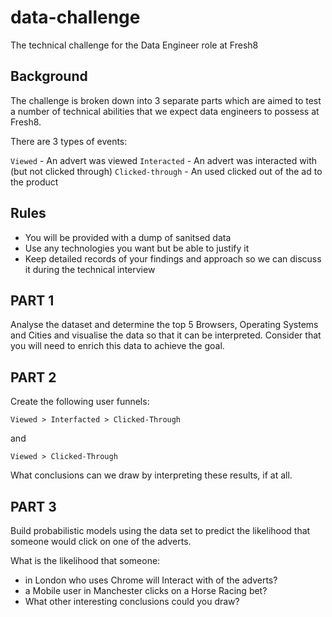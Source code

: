 # data-challenge
The technical challenge for the Data Engineer role at Fresh8

## Background

The challenge is broken down into 3 separate parts which are aimed to test a number of technical abilities that we expect data engineers to possess at Fresh8.

There are 3 types of events:

`Viewed` - An advert was viewed
`Interacted` - An advert was interacted with (but not clicked through)
`Clicked-through` - An used clicked out of the ad to the product

## Rules

* You will be provided with a dump of sanitsed data
* Use any technologies you want but be able to justify it
* Keep detailed records of your findings and approach so we can discuss it during the technical interview

## PART 1

Analyse the dataset and determine the top 5 Browsers, Operating Systems and Cities and visualise the data so that it can be interpreted.
Consider that you will need to enrich this data to achieve the goal.

## PART 2

Create the following user funnels:

`Viewed > Interfacted > Clicked-Through`

and

`Viewed > Clicked-Through`

What conclusions can we draw by interpreting these results, if at all.

## PART 3

Build probabilistic models using the data set to predict the likelihood that someone would click on one of the adverts.

What is the likelihood that someone:

* in London who uses Chrome will Interact with of the adverts?
* a Mobile user in Manchester clicks on a Horse Racing bet?
* What other interesting conclusions could you draw?

